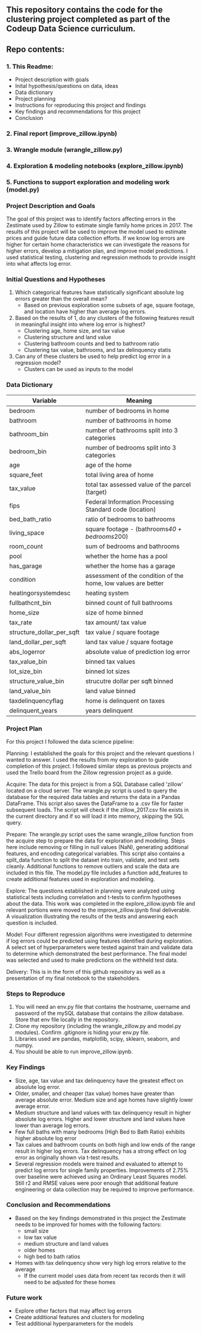 ## This repository contains the code for the clustering project completed as part of the Codeup Data Science curriculum. 

## Repo contents:
### 1. This Readme:
- Project description with goals
- Inital hypothesis/questions on data, ideas
- Data dictionary
- Project planning
- Instructions for reproducing this project and findings
- Key findings and recommendations for this project
- Conclusion
### 2. Final report (improve_zillow.ipynb)
### 3. Wrangle module (wrangle_zillow.py)
### 4. Exploration & modeling notebooks (explore_zillow.ipynb)
### 5. Functions to support exploration and modeling work (model.py)

### Project Description and Goals

The goal of this project was to identify factors affecting errors in the Zestimate used by Zillow to estimate single family home prices in 2017. The results of this project will be used to improve the model used to estimate prices and guide future data collection efforts. If we know log errors are higher for certain home characteristics we can investigate the reasons for higher errors, develop a mitigation plan, and improve model predictions. I used statistical testing, clustering and regression methods to provide insight into what affects log error. 

### Initial Questions and Hypotheses

1. Which categorical features have statistically significant absolute log errors greater than the overall mean?
    - Based on previous exploration some subsets of age, square footage, and location have higher than average log errors.  
2. Based on the results of 1, do any clusters of the following features result in meaningful insight into where log error is highest?
    - Clustering age, home size, and tax value
    - Clustering structure and land value
    - Clustering bathroom counts and bed to bathroom ratio
    - Clustering tax value, bathrooms, and tax delinquency statis
3. Can any of these clusters be used to help predict log error in a regression model?
    - Clusters can be used as inputs to the model


### Data Dictionary

| Variable    | Meaning     |
| ----------- | ----------- |
| bedroom    |  number of bedrooms in home         |
| bathroom           |  number of bathrooms in home          |
| bathroom_bin    |  number of bathrooms split into 3 categories     |
| bedroom_bin   |  number of bedrooms split into 3 categories     |
| age    |  age of the home   |
| square_feet    |  total living area of home    |
| tax_value           | total tax assessed value of the parcel (target) |
| fips    |  Federal Information Processing Standard code (location)       |
| bed_bath_ratio    |  ratio of bedrooms to bathrooms      |
| living_space   |  square footage - (bathrooms*40 + bedrooms*200)       |
| room_count    |  sum of bedrooms and bathrooms       |
| pool    |  whether the home has a pool      |
| has_garage   |  whether the home has a garage      |
| condition   |  assessment of the condition of the home, low values are better       |
| heatingorsystemdesc   |  heating system     |
| fullbathcnt_bin    |  binned count of full bathrooms     |
| home_size    |  size of home binned   |
| tax_rate   |  tax amount/ tax value     |
| structure_dollar_per_sqft   |  tax value / square footage     |
| land_dollar_per_sqft   |  land tax value / square footage     |
| abs_logerror   |  absolute value of prediction log error   |
| tax_value_bin    |  binned tax values     |
| lot_size_bin    |  binned lot sizes   |
| structure_value_bin   |  strucutre dollar per sqft binned     |
| land_value_bin   |  land value binned     |
| taxdelinquencyflag    |  home is delinquent on taxes |
| delinquent_years  |  years delinquent   |


### Project Plan

For this project I followed the data science pipeline:

Planning: I established the goals for this project and the relevant questions I wanted to answer. I used the results from my exploration to guide completion of this project. I followed similar steps as previous projects and used the Trello board from the Zillow regression project as a guide.

Acquire: The data for this project is from a SQL Database called 'zillow' located on a cloud server. The wrangle.py script is used to query the database for the required data tables and returns the data in a Pandas DataFrame. This script also saves the DataFrame to a .csv file for faster subsequent loads. The script will check if the zillow_2017.csv file exists in the current directory and if so will load it into memory, skipping the SQL query.

Prepare: The wrangle.py script uses the same wrangle_zillow function from the acquire step to prepare the data for exploration and modeling. Steps here include removing or filling in  null values (NaN), generating additional features, and encoding categorical variables. This script also contains a split_data function to split the dataset into train, validate, and test sets cleanly. Additional functions to remove outliers and scale the data are included in this file. The model.py file includes a function add_features to create additional features used in exploration and modeling.

Explore: The questions established in planning were analyzed using statistical tests including correlation and t-tests to confirm hypotheses about the data. This work was completed in the explore_zillow.ipynb file and relevant portions were moved to the improve_zillow.ipynb final deliverable. A visualization illustrating the results of the tests and answering each question is included. 

Model: Four different regression algorithms were investigated to determine if log errors could be predicted using features identified during exploration. A select set of hyperparameters were tested against train and validate data to determine which demonstrated the best performance. The final model was selected and used to make predictions on the withheld test data.

Delivery: This is in the form of this github repository as well as a presentation of my final notebook to the stakeholders.

### Steps to Reproduce

1. You will need an env.py file that contains the hostname, username and password of the mySQL database that contains the zillow database. Store that env file locally in the repository. 
2. Clone my repository (including the wrangle_zillow.py and model.py modules). Confirm .gitignore is hiding your env.py file.
3. Libraries used are pandas, matplotlib, scipy, sklearn, seaborn, and numpy.
4. You should be able to run improve_zillow.ipynb.

### Key Findings 

- Size, age, tax value and tax delinquency have the greatest effect on absolute log error.
- Older, smaller, and cheaper (tax value) homes have greater than average absolute error. Medium size and age homes have slightly lower average error. 
- Medium structure and land values with tax delinquency result in higher absolute log errors. Higher and lower structure and land values have lower than average log errors.
- Few full baths with many bedrooms (High Bed to Bath Ratio) exhibits higher absolute log error
- Tax calues and bathroom counts on both high and low ends of the range result in higher log errors. Tax delinquency has a strong effect on log error as originally shown via t-test results.
- Several regression models were trained and evaluated to attempt to predict log errors for single family properties. Improvements of 2.75% over baseline were achieved using an Ordinary Least Squares model. Still r2 and RMSE values were poor enough that additional feature engineering or data collection may be required to improve performance. 

### Conclusion and Recommendations
- Based on the key findings demonstrated in this project the Zestimate needs to be improved for homes with the following factors:
    - small size
    - low tax value
    - medium structure and land values
    - older homes
    - high bed to bath ratios
- Homes with tax delinquency show very high log errors relative to the average
    - If the current model uses data from recent tax records then it will need to be adjusted for these homes

### Future work

- Explore other factors that may affect log errors
- Create additional features and clusters for modeling
- Test additional hyperparameters for the models
